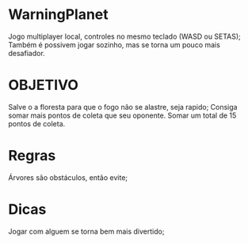 # WarningPlanet
Jogo multiplayer local, controles no mesmo teclado (WASD ou SETAS);
Também é possivem jogar sozinho, mas se torna um pouco mais desafiador.

# OBJETIVO 
Salve o a floresta para que o fogo não se alastre, seja rapido;
Consiga somar mais pontos de coleta que seu oponente.
Somar um total de 15 pontos de coleta.

# Regras
Árvores são obstáculos, então evite;

# Dicas
Jogar com alguem se torna bem mais divertido;

